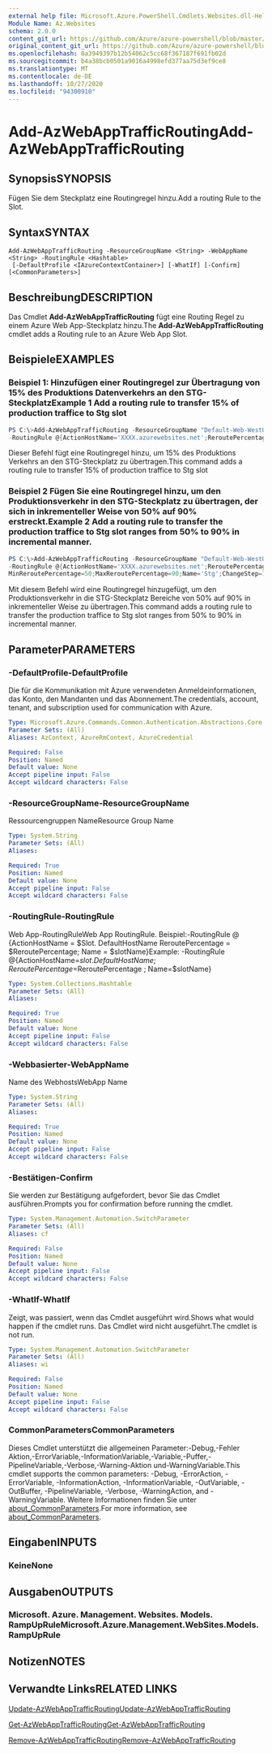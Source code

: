 ```yaml
---
external help file: Microsoft.Azure.PowerShell.Cmdlets.Websites.dll-Help.xml
Module Name: Az.Websites
schema: 2.0.0
content_git_url: https://github.com/Azure/azure-powershell/blob/master/src/Websites/Websites/help/Add-AzWebAppTrafficRouting.md
original_content_git_url: https://github.com/Azure/azure-powershell/blob/master/src/Websites/Websites/help/Add-AzWebAppTrafficRouting.md
ms.openlocfilehash: 8a3949397b12b54062c5cc68f367187f691fb02d
ms.sourcegitcommit: b4a38bcb0501a9016a4998efd377aa75d3ef9ce8
ms.translationtype: MT
ms.contentlocale: de-DE
ms.lasthandoff: 10/27/2020
ms.locfileid: "94300910"
---
```

# <span data-ttu-id="5b5af-101">Add-AzWebAppTrafficRouting</span><span class="sxs-lookup"><span data-stu-id="5b5af-101">Add-AzWebAppTrafficRouting</span></span>

## <span data-ttu-id="5b5af-102">Synopsis</span><span class="sxs-lookup"><span data-stu-id="5b5af-102">SYNOPSIS</span></span>
<span data-ttu-id="5b5af-103">Fügen Sie dem Steckplatz eine Routingregel hinzu.</span><span class="sxs-lookup"><span data-stu-id="5b5af-103">Add a routing Rule to the Slot.</span></span>

## <span data-ttu-id="5b5af-104">Syntax</span><span class="sxs-lookup"><span data-stu-id="5b5af-104">SYNTAX</span></span>

```
Add-AzWebAppTrafficRouting -ResourceGroupName <String> -WebAppName <String> -RoutingRule <Hashtable>
 [-DefaultProfile <IAzureContextContainer>] [-WhatIf] [-Confirm] [<CommonParameters>]
```

## <span data-ttu-id="5b5af-105">Beschreibung</span><span class="sxs-lookup"><span data-stu-id="5b5af-105">DESCRIPTION</span></span>
<span data-ttu-id="5b5af-106">Das Cmdlet **Add-AzWebAppTrafficRouting** fügt eine Routing Regel zu einem Azure Web App-Steckplatz hinzu.</span><span class="sxs-lookup"><span data-stu-id="5b5af-106">The **Add-AzWebAppTrafficRouting** cmdlet adds a Routing rule to an Azure Web App Slot.</span></span>

## <span data-ttu-id="5b5af-107">Beispiele</span><span class="sxs-lookup"><span data-stu-id="5b5af-107">EXAMPLES</span></span>

### <span data-ttu-id="5b5af-108">Beispiel 1: Hinzufügen einer Routingregel zur Übertragung von 15% des Produktions Datenverkehrs an den STG-Steckplatz</span><span class="sxs-lookup"><span data-stu-id="5b5af-108">Example 1 Add a routing rule to transfer 15% of production traffice to  Stg slot</span></span>
```powershell
PS C:\>Add-AzWebAppTrafficRouting -ResourceGroupName "Default-Web-WestUS" -WebAppName "ContosoSite" 
-RoutingRule @{ActionHostName='XXXX.azurewebsites.net';ReroutePercentage=15;Name='Stg'}
```

<span data-ttu-id="5b5af-109">Dieser Befehl fügt eine Routingregel hinzu, um 15% des Produktions Verkehrs an den STG-Steckplatz zu übertragen.</span><span class="sxs-lookup"><span data-stu-id="5b5af-109">This command adds a routing rule to transfer 15% of production traffice to  Stg slot</span></span>

### <span data-ttu-id="5b5af-110">Beispiel 2 Fügen Sie eine Routingregel hinzu, um den Produktionsverkehr in den STG-Steckplatz zu übertragen, der sich in inkrementeller Weise von 50% auf 90% erstreckt.</span><span class="sxs-lookup"><span data-stu-id="5b5af-110">Example 2 Add a routing rule to transfer the production traffice to Stg slot ranges from 50% to 90% in incremental manner.</span></span>
```powershell
PS C:\>Add-AzWebAppTrafficRouting -ResourceGroupName "Default-Web-WestUS" -WebAppName "ContosoSite" 
-RoutingRule @{ActionHostName='XXXX.azurewebsites.net';ReroutePercentage=50;ChangeIntervalInMinutes=1;
MinReroutePercentage=50;MaxReroutePercentage=90;Name='Stg';ChangeStep=10}
```

<span data-ttu-id="5b5af-111">Mit diesem Befehl wird eine Routingregel hinzugefügt, um den Produktionsverkehr in die STG-Steckplatz Bereiche von 50% auf 90% in inkrementeller Weise zu übertragen.</span><span class="sxs-lookup"><span data-stu-id="5b5af-111">This command adds a routing rule to transfer the production traffice to Stg slot ranges from 50% to 90% in incremental manner.</span></span>

## <span data-ttu-id="5b5af-112">Parameter</span><span class="sxs-lookup"><span data-stu-id="5b5af-112">PARAMETERS</span></span>

### <span data-ttu-id="5b5af-113">-DefaultProfile</span><span class="sxs-lookup"><span data-stu-id="5b5af-113">-DefaultProfile</span></span>
<span data-ttu-id="5b5af-114">Die für die Kommunikation mit Azure verwendeten Anmeldeinformationen, das Konto, den Mandanten und das Abonnement.</span><span class="sxs-lookup"><span data-stu-id="5b5af-114">The credentials, account, tenant, and subscription used for communication with Azure.</span></span>

```yaml
Type: Microsoft.Azure.Commands.Common.Authentication.Abstractions.Core.IAzureContextContainer
Parameter Sets: (All)
Aliases: AzContext, AzureRmContext, AzureCredential

Required: False
Position: Named
Default value: None
Accept pipeline input: False
Accept wildcard characters: False
```

### <span data-ttu-id="5b5af-115">-ResourceGroupName</span><span class="sxs-lookup"><span data-stu-id="5b5af-115">-ResourceGroupName</span></span>
<span data-ttu-id="5b5af-116">Ressourcengruppen Name</span><span class="sxs-lookup"><span data-stu-id="5b5af-116">Resource Group Name</span></span>

```yaml
Type: System.String
Parameter Sets: (All)
Aliases:

Required: True
Position: Named
Default value: None
Accept pipeline input: False
Accept wildcard characters: False
```

### <span data-ttu-id="5b5af-117">-RoutingRule</span><span class="sxs-lookup"><span data-stu-id="5b5af-117">-RoutingRule</span></span>
<span data-ttu-id="5b5af-118">Web App-RoutingRule</span><span class="sxs-lookup"><span data-stu-id="5b5af-118">Web App RoutingRule.</span></span>
<span data-ttu-id="5b5af-119">Beispiel:-RoutingRule @ {ActionHostName = $Slot. DefaultHostName ReroutePercentage = $ReroutePercentage; Name = $slotName}</span><span class="sxs-lookup"><span data-stu-id="5b5af-119">Example: -RoutingRule @{ActionHostName=$slot.DefaultHostName ; ReroutePercentage=$ReroutePercentage ; Name=$slotName}</span></span>

```yaml
Type: System.Collections.Hashtable
Parameter Sets: (All)
Aliases:

Required: True
Position: Named
Default value: None
Accept pipeline input: False
Accept wildcard characters: False
```

### <span data-ttu-id="5b5af-120">-Webbasierter</span><span class="sxs-lookup"><span data-stu-id="5b5af-120">-WebAppName</span></span>
<span data-ttu-id="5b5af-121">Name des Webhosts</span><span class="sxs-lookup"><span data-stu-id="5b5af-121">WebApp Name</span></span>

```yaml
Type: System.String
Parameter Sets: (All)
Aliases:

Required: True
Position: Named
Default value: None
Accept pipeline input: False
Accept wildcard characters: False
```

### <span data-ttu-id="5b5af-122">-Bestätigen</span><span class="sxs-lookup"><span data-stu-id="5b5af-122">-Confirm</span></span>
<span data-ttu-id="5b5af-123">Sie werden zur Bestätigung aufgefordert, bevor Sie das Cmdlet ausführen.</span><span class="sxs-lookup"><span data-stu-id="5b5af-123">Prompts you for confirmation before running the cmdlet.</span></span>

```yaml
Type: System.Management.Automation.SwitchParameter
Parameter Sets: (All)
Aliases: cf

Required: False
Position: Named
Default value: None
Accept pipeline input: False
Accept wildcard characters: False
```

### <span data-ttu-id="5b5af-124">-WhatIf</span><span class="sxs-lookup"><span data-stu-id="5b5af-124">-WhatIf</span></span>
<span data-ttu-id="5b5af-125">Zeigt, was passiert, wenn das Cmdlet ausgeführt wird.</span><span class="sxs-lookup"><span data-stu-id="5b5af-125">Shows what would happen if the cmdlet runs.</span></span>
<span data-ttu-id="5b5af-126">Das Cmdlet wird nicht ausgeführt.</span><span class="sxs-lookup"><span data-stu-id="5b5af-126">The cmdlet is not run.</span></span>

```yaml
Type: System.Management.Automation.SwitchParameter
Parameter Sets: (All)
Aliases: wi

Required: False
Position: Named
Default value: None
Accept pipeline input: False
Accept wildcard characters: False
```

### <span data-ttu-id="5b5af-127">CommonParameters</span><span class="sxs-lookup"><span data-stu-id="5b5af-127">CommonParameters</span></span>
<span data-ttu-id="5b5af-128">Dieses Cmdlet unterstützt die allgemeinen Parameter:-Debug,-Fehler Aktion,-ErrorVariable,-InformationVariable,-Variable,-Puffer,-PipelineVariable,-Verbose,-Warning-Aktion und-WarningVariable.</span><span class="sxs-lookup"><span data-stu-id="5b5af-128">This cmdlet supports the common parameters: -Debug, -ErrorAction, -ErrorVariable, -InformationAction, -InformationVariable, -OutVariable, -OutBuffer, -PipelineVariable, -Verbose, -WarningAction, and -WarningVariable.</span></span> <span data-ttu-id="5b5af-129">Weitere Informationen finden Sie unter [about_CommonParameters](http://go.microsoft.com/fwlink/?LinkID=113216).</span><span class="sxs-lookup"><span data-stu-id="5b5af-129">For more information, see [about_CommonParameters](http://go.microsoft.com/fwlink/?LinkID=113216).</span></span>

## <span data-ttu-id="5b5af-130">Eingaben</span><span class="sxs-lookup"><span data-stu-id="5b5af-130">INPUTS</span></span>

### <span data-ttu-id="5b5af-131">Keine</span><span class="sxs-lookup"><span data-stu-id="5b5af-131">None</span></span>

## <span data-ttu-id="5b5af-132">Ausgaben</span><span class="sxs-lookup"><span data-stu-id="5b5af-132">OUTPUTS</span></span>

### <span data-ttu-id="5b5af-133">Microsoft. Azure. Management. Websites. Models. RampUpRule</span><span class="sxs-lookup"><span data-stu-id="5b5af-133">Microsoft.Azure.Management.WebSites.Models.RampUpRule</span></span>

## <span data-ttu-id="5b5af-134">Notizen</span><span class="sxs-lookup"><span data-stu-id="5b5af-134">NOTES</span></span>

## <span data-ttu-id="5b5af-135">Verwandte Links</span><span class="sxs-lookup"><span data-stu-id="5b5af-135">RELATED LINKS</span></span>
[<span data-ttu-id="5b5af-136">Update-AzWebAppTrafficRouting</span><span class="sxs-lookup"><span data-stu-id="5b5af-136">Update-AzWebAppTrafficRouting</span></span>](./Update-AzWebAppTrafficRouting.md)

[<span data-ttu-id="5b5af-137">Get-AzWebAppTrafficRouting</span><span class="sxs-lookup"><span data-stu-id="5b5af-137">Get-AzWebAppTrafficRouting</span></span>](./Get-AzWebAppTrafficRouting.md)

[<span data-ttu-id="5b5af-138">Remove-AzWebAppTrafficRouting</span><span class="sxs-lookup"><span data-stu-id="5b5af-138">Remove-AzWebAppTrafficRouting</span></span>](./Remove-AzWebAppTrafficRouting.md)
